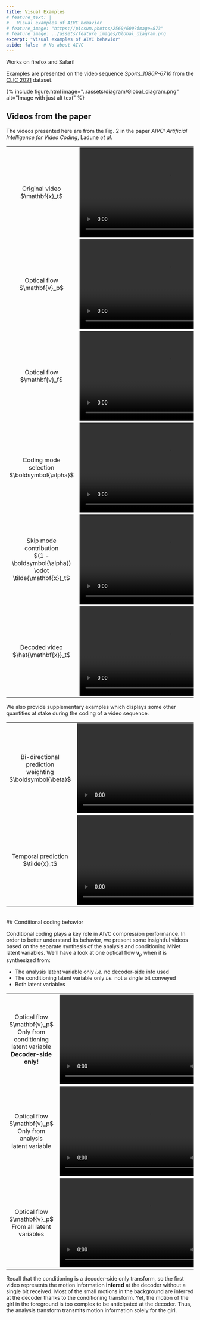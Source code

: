 ```yaml
---
title: Visual Examples
# feature_text: |
#   Visual examples of AIVC behavior
# feature_image: "https://picsum.photos/2560/600?image=873"
# feature_image: ../assets/feature_images/Global_diagram.png
excerpt: "Visual examples of AIVC behavior"
aside: false  # No about AIVC
---
```


<!-- For latex -->
<!-- Load with https! Or it does not work -->
<script type="text/x-mathjax-config">
  MathJax.Hub.Config({tex2jax: {inlineMath: [['$','$'], ['\\(','\\)']]}});
</script>
<script type="text/javascript"
  src="https://cdnjs.cloudflare.com/ajax/libs/mathjax/2.7.1/MathJax.js?config=TeX-AMS-MML_HTMLorMML">
</script>

Works on firefox and Safari!

Examples are presented on the video sequence *Sports_1080P-6710* from the
[CLIC 2021](http://clic.compression.cc/2021/) dataset.

{% include figure.html image="../assets/diagram/Global_diagram.png" alt="Image with just alt text" %}


## Videos from the paper

The videos presented here are from the Fig. 2 in the paper *AIVC: Artificial
Intelligence for Video Coding*, Ladune *et al.*

<div>
  <table>
    <tr>
      <td>
        <div style="text-align: center">Original video $\mathbf{x}_t$ </div>
      </td>
      <td>
        <video height="240" autoplay loop>
          <source src="../assets/videos/rawframe_even_pad.mp4" type="video/mp4">
        </video>
      </td>
    </tr>
    <tr>
      <td>
        <div style="text-align: center">Optical flow $\mathbf{v}_p$ </div>
      </td>
      <td>
        <video height="240" autoplay loop>
          <source src="../assets/videos/vprev_all_even_pad.mp4" type="video/mp4">
        </video>
      </td>
    </tr>
    <tr>
      <td>
        <div style="text-align: center">Optical flow $\mathbf{v}_f$ </div>
      </td>
      <td>
        <video height="240" autoplay loop>
          <source src="../assets/videos/vnext_all_even_pad.mp4" type="video/mp4">
        </video>
      </td>
    </tr>
    <tr>
      <td>
        <div style="text-align: center">Coding mode </div>
        <div style="text-align: center">selection $\boldsymbol{\alpha}$</div>
      </td>
      <td>
        <video height="240" autoplay loop>
          <source src="../assets/videos/alpha_all_even_pad.mp4" type="video/mp4">
        </video>
      </td>
    </tr>
    <tr>
      <td>
        <div style="text-align: center">Skip mode contribution</div>
        <div style="text-align: center">$(1 - \boldsymbol{\alpha}) \odot \tilde{\mathbf{x}}_t$ </div>
      </td>
      <td>
        <video height="240" autoplay loop>
          <source src="../assets/videos/skippart_even_pad.mp4" type="video/mp4">
        </video>
      </td>
    </tr>
    <tr>
      <td>
        <div style="text-align: center">Decoded video $\hat{\mathbf{x}}_t$ </div>
      </td>
      <td>
        <video height="240" autoplay loop>
          <source src="../assets/videos/outframe_even_pad.mp4" type="video/mp4">
        </video>
      </td>
    </tr>
  </table>
</div>

We also provide supplementary examples which displays some other quantities at
stake during the coding of a video sequence.

<div>
  <table>
    <tr>
      <td>
        <div style="text-align: center">Bi-directional prediction </div>
        <div style="text-align: center">weighting $\boldsymbol{\beta}$</div>
      </td>
      <td>
        <video height="240" autoplay loop>
          <source src="../assets/videos/beta_all_even_pad.mp4" type="video/mp4">
        </video>
      </td>
    </tr>
    <tr>
      <td>
        <div style="text-align: center">Temporal prediction</div>
        <div style="text-align: center">$\tilde{x}_t$ </div>
      </td>
      <td>
        <video height="240" autoplay loop>
          <source src="../assets/videos/prediction_even_pad.mp4" type="video/mp4">
        </video>
      </td>
    </tr>
  </table>
</div>

<br/>
## Conditional coding behavior

Conditional coding plays a key role in AIVC compression performance. In order to
better understand its behavior, we present some insightful videos based on the
separate synthesis of the analysis and conditioning MNet latent variables. We'll
have a look at one optical flow $\mathbf{v}_p$ when it is synthesized from:

  * The analysis latent variable only *i.e.* no decoder-side info used
  * The conditioning latent variable only *i.e.* not a single bit conveyed
  * Both latent variables


<div>
  <table>
    <tr>
      <td>
        <div style="text-align: center">Optical flow $\mathbf{v}_p$</div>
        <div style="text-align: center">Only from conditioning </div>
        <div style="text-align: center">latent variable</div>
        <div style="text-align: center"><b>Decoder-side only!</b></div>
      </td>
      <td>
        <video height="240" autoplay loop>
          <source src="../assets/videos/vprev_shortcut_even_pad.mp4" type="video/mp4">
        </video>
      </td>
    </tr>
    <tr>
      <td>
        <div style="text-align: center">Optical flow $\mathbf{v}_p$ </div>
        <div style="text-align: center">Only from analysis</div>
        <div style="text-align: center">latent variable </div>
      </td>
      <td>
        <video height="240" autoplay loop>
          <source src="../assets/videos/vprev_sent_even_pad.mp4" type="video/mp4">
        </video>
      </td>
    </tr>
    <tr>
      <td>
        <div style="text-align: center">Optical flow $\mathbf{v}_p$ </div>
        <div style="text-align: center">From all latent variables </div>
      </td>
      <td>
        <video height="240" autoplay loop>
          <source src="../assets/videos/vprev_all_even_pad.mp4" type="video/mp4">
        </video>
      </td>
    </tr>
  </table>
</div>

Recall that the conditioning is a decoder-side only transform, so the first
video represents the motion information **infered** at the decoder without a
single bit received. Most of the small motions in the background are inferred at
the decoder thanks to the conditioning transform. Yet, the motion of the girl in
the foreground is too complex to be anticipated at the decoder. Thus, the
analysis transform transmits motion information solely for the girl.
